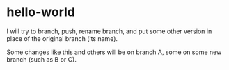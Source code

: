 # hello-world

I will try to branch, push, rename branch, and put some other version in
place of the original branch (its name).

Some changes like this and others will be on branch A, some on some new
branch (such as B or C).
